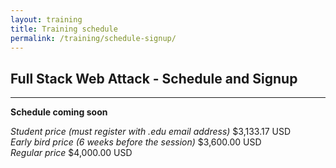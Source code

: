 ```yaml
---
layout: training
title: Training schedule
permalink: /training/schedule-signup/
---
```


## Full Stack Web Attack - Schedule and Signup

---

**Schedule coming soon**

*Student price (must register with .edu email address)* $3,133.17 USD  
*Early bird price (6 weeks before the session)* $3,600.00 USD  
*Regular price* $4,000.00 USD
